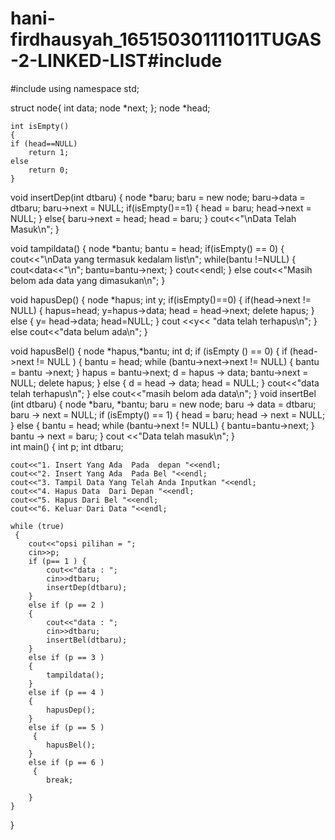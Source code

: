 # hani-firdhausyah_165150301111011TUGAS-2-LINKED-LIST#include <iostream>
#include <cstdlib>
using namespace std;

struct node{
	int data;
	node *next;
};
 node *head;

	int isEmpty()
	{
	if (head==NULL)
		return 1;
	else 
		return 0;
	}

void insertDep(int dtbaru)
{
	node *baru;
	baru = new node;
	baru->data = dtbaru;
	baru->next = NULL;
	if(isEmpty()==1)
	{
		head = baru;
		head->next = NULL;
	}
	else{
		baru->next = head;
		head = baru;
	}
	cout<<"\nData Telah Masuk\n";
}

void tampildata()
{
	node *bantu;
	bantu = head;
	if(isEmpty() == 0)
	{
	cout<<"\nData yang termasuk kedalam list\n";
	while(bantu !=NULL)
	{
	cout<<bantu->data<<"\n";
	bantu=bantu->next;
		}
		cout<<endl;
	} 
	else cout<<"Masih belom ada data yang dimasukan\n";
}

void hapusDep()
{
	node *hapus;
	int y;
	if(isEmpty()==0)
	{
		if(head->next != NULL)
		{
			hapus=head;
			y=hapus->data;
			head = head->next;
			delete hapus;
		}
		 else 	{
			y= head->data;
			head=NULL;
		}
		cout <<y<< "data telah terhapus\n";
	}
	else cout<<"data belum ada\n";
}

void hapusBel()
 {
	node *hapus,*bantu;
	int d;
	if (isEmpty () == 0) {
		if (head->next != NULL )
		 {
			bantu = head;
			while (bantu->next->next != NULL)
			 {
				bantu = bantu ->next;
			}
			hapus = bantu->next;
			d = hapus -> data;
			bantu->next = NULL;
			delete hapus;
		} 
		else {
			d = head -> data;
			head = NULL;
		}
		cout<<"data telah terhapus\n";
	} 
	else cout<<"masih belom ada data\n";
}
void insertBel (int dtbaru) 
{
	node *baru, *bantu;
	baru = new node;
	baru -> data = dtbaru;
	baru -> next = NULL;
	if (isEmpty() == 1)
	 {
		head = baru;
		head -> next = NULL;
	} else 
	{
		bantu = head;
		while (bantu->next != NULL) 
		{
			bantu=bantu->next;
		}
		bantu -> next = baru;
	}
	cout <<"Data telah masuk\n";
}
\
int main()
{
	int p;
	int dtbaru;
	
	
	cout<<"1. Insert Yang Ada  Pada  depan "<<endl;
	cout<<"2. Insert Yang Ada  Pada Bel "<<endl;
	cout<<"3. Tampil Data Yang Telah Anda Inputkan "<<endl;
	cout<<"4. Hapus Data  Dari Depan "<<endl;
	cout<<"5. Hapus Dari Bel "<<endl;
	cout<<"6. Keluar Dari Data "<<endl;
	
	while (true)
	 {
		cout<<"opsi pilihan = ";
		cin>>p;
		if (p== 1 ) {
			cout<<"data : ";
			cin>>dtbaru;
			insertDep(dtbaru);
		}
		else if (p == 2 ) 
		{
			cout<<"data : ";
			cin>>dtbaru;
			insertBel(dtbaru); 
		}	
		else if (p == 3 ) 
		{
			tampildata(); 
		}
		else if (p == 4 ) 
		{
			hapusDep(); 
		}
		else if (p == 5 )
		 {
			hapusBel(); 
		}
		else if (p == 6 )
		 {
			break;
			
		}
	}
}
